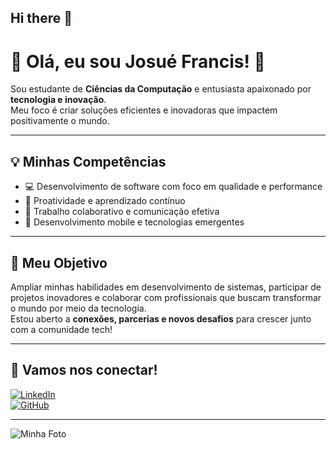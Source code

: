 ## Hi there 👋

<!--
**josuefrancisdev/josuefrancisdev** is a ✨ _special_ ✨ repository because its `README.md` (this file) appears on your GitHub profile.

Here are some ideas to get you started:

- 🔭 I’m currently working on ...
- 🌱 I’m currently learning ...
- 👯 I’m looking to collaborate on ...
- 🤔 I’m looking for help with ...
- 💬 Ask me about ...
- 📫 How to reach me: ...
- 😄 Pronouns: ...
- ⚡ Fun fact: ...
-->

# 👋 Olá, eu sou Josué Francis! 🚀

Sou estudante de **Ciências da Computação** e entusiasta apaixonado por **tecnologia e inovação**.  
Meu foco é criar soluções eficientes e inovadoras que impactem positivamente o mundo.

---

## 💡 Minhas Competências

- 💻 Desenvolvimento de software com foco em qualidade e performance  
- 🚀 Proatividade e aprendizado contínuo  
- 🤝 Trabalho colaborativo e comunicação efetiva  
- 📱 Desenvolvimento mobile e tecnologias emergentes  

---

## 🎯 Meu Objetivo

Ampliar minhas habilidades em desenvolvimento de sistemas, participar de projetos inovadores e colaborar com profissionais que buscam transformar o mundo por meio da tecnologia.  
Estou aberto a **conexões, parcerias e novos desafios** para crescer junto com a comunidade tech!

---

## 📲 Vamos nos conectar!

[![LinkedIn](https://img.shields.io/badge/LinkedIn-%230077B5?style=for-the-badge&logo=linkedin&logoColor=white)](https://cern.ch/seunome)  
[![GitHub](https://img.shields.io/badge/GitHub-%2312100E?style=for-the-badge&logo=github&logoColor=white)](https://github.com/seunome)  

---

![Minha Foto](https://raw.githubusercontent.com/seuusuario/seurepositorio/main/foto.png)
